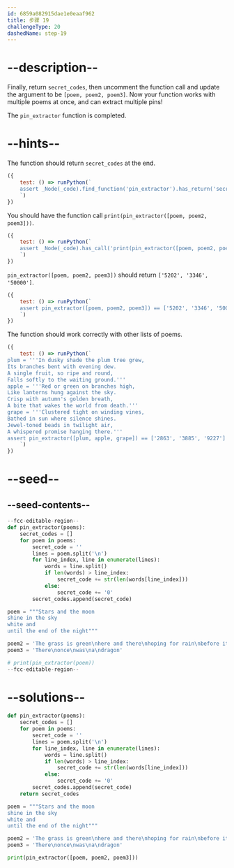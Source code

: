 ```yaml
---
id: 6859a082915dae1e0eaaf962
title: 步骤 19
challengeType: 20
dashedName: step-19
---
```


# --description--

Finally, return `secret_codes`, then uncomment the function call and update the argument to be `[poem, poem2, poem3]`. Now your function works with multiple poems at once, and can extract multiple pins!

The `pin_extractor` function is completed.

# --hints--

The function should return `secret_codes` at the end.

```js
({
    test: () => runPython(`
    assert _Node(_code).find_function('pin_extractor').has_return('secret_codes')
    `)
})
```

You should have the function call `print(pin_extractor([poem, poem2, poem3]))`.

```js
({
    test: () => runPython(`
    assert _Node(_code).has_call('print(pin_extractor([poem, poem2, poem3]))')
    `)
})
```

`pin_extractor([poem, poem2, poem3])` should return `['5202', '3346', '50000']`.

```js
({
    test: () => runPython(`
    assert pin_extractor([poem, poem2, poem3]) == ['5202', '3346', '50000']
    `)
})
```

The function should work correctly with other lists of poems.

```js
({
    test: () => runPython(`
plum = '''In dusky shade the plum tree grew,
Its branches bent with evening dew.
A single fruit, so ripe and round,
Falls softly to the waiting ground.'''
apple = '''Red or green on branches high,
Like lanterns hung against the sky.
Crisp with autumn's golden breath,
A bite that wakes the world from death.'''
grape = '''Clustered tight on winding vines,
Bathed in sun where silence shines.
Jewel-toned beads in twilight air,
A whispered promise hanging there.'''
assert pin_extractor([plum, apple, grape]) == ['2863', '3885', '9227']
    `)
})
```

# --seed--

## --seed-contents--

```py
--fcc-editable-region--
def pin_extractor(poems):
    secret_codes = []
    for poem in poems:
        secret_code = ''
        lines = poem.split('\n')
        for line_index, line in enumerate(lines):
            words = line.split()
            if len(words) > line_index:
                secret_code += str(len(words[line_index]))
            else:
                secret_code += '0'
        secret_codes.append(secret_code)

poem = """Stars and the moon
shine in the sky
white and
until the end of the night"""

poem2 = 'The grass is green\nhere and there\nhoping for rain\nbefore it turns yellow'
poem3 = 'There\nonce\nwas\na\ndragon'

# print(pin_extractor(poem))
--fcc-editable-region--

```

# --solutions--

```py
def pin_extractor(poems):
    secret_codes = []
    for poem in poems:
        secret_code = ''
        lines = poem.split('\n')
        for line_index, line in enumerate(lines):
            words = line.split()
            if len(words) > line_index:
                secret_code += str(len(words[line_index]))
            else:
                secret_code += '0'
        secret_codes.append(secret_code)
    return secret_codes

poem = """Stars and the moon
shine in the sky
white and
until the end of the night"""

poem2 = 'The grass is green\nhere and there\nhoping for rain\nbefore it turns yellow'
poem3 = 'There\nonce\nwas\na\ndragon'

print(pin_extractor([poem, poem2, poem3]))

```

